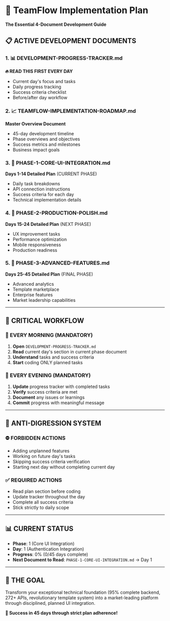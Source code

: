 # 🚀 TeamFlow Implementation Plan
**The Essential 4-Document Development Guide**

## 📋 **ACTIVE DEVELOPMENT DOCUMENTS**

### **1. 📊 DEVELOPMENT-PROGRESS-TRACKER.md** 
**🔥 READ THIS FIRST EVERY DAY**
- Current day's focus and tasks
- Daily progress tracking
- Success criteria checklist
- Before/after day workflow

### **2. 📈 TEAMFLOW-IMPLEMENTATION-ROADMAP.md**
**Master Overview Document**
- 45-day development timeline
- Phase overviews and objectives
- Success metrics and milestones
- Business impact goals

### **3. 🔧 PHASE-1-CORE-UI-INTEGRATION.md**
**Days 1-14 Detailed Plan** (CURRENT PHASE)
- Daily task breakdowns
- API connection instructions
- Success criteria for each day
- Technical implementation details

### **4. 🎨 PHASE-2-PRODUCTION-POLISH.md** 
**Days 15-24 Detailed Plan** (NEXT PHASE)
- UX improvement tasks
- Performance optimization
- Mobile responsiveness
- Production readiness

### **5. 🚀 PHASE-3-ADVANCED-FEATURES.md**
**Days 25-45 Detailed Plan** (FINAL PHASE)
- Advanced analytics
- Template marketplace
- Enterprise features
- Market leadership capabilities

---

## 🎯 **CRITICAL WORKFLOW**

### **🌅 EVERY MORNING (MANDATORY)**
1. **Open** `DEVELOPMENT-PROGRESS-TRACKER.md`
2. **Read** current day's section in current phase document
3. **Understand** tasks and success criteria
4. **Start** coding ONLY planned tasks

### **🌙 EVERY EVENING (MANDATORY)**
1. **Update** progress tracker with completed tasks
2. **Verify** success criteria are met
3. **Document** any issues or learnings
4. **Commit** progress with meaningful message

---

## 🚨 **ANTI-DIGRESSION SYSTEM**

### **⛔ FORBIDDEN ACTIONS**
- Adding unplanned features
- Working on future day's tasks
- Skipping success criteria verification
- Starting next day without completing current day

### **✅ REQUIRED ACTIONS** 
- Read plan section before coding
- Update tracker throughout the day
- Complete all success criteria
- Stick strictly to daily scope

---

## 📊 **CURRENT STATUS**
- **Phase**: 1 (Core UI Integration)
- **Day**: 1 (Authentication Integration) 
- **Progress**: 0% (0/45 days complete)
- **Next Document to Read**: `PHASE-1-CORE-UI-INTEGRATION.md` → Day 1

---

## 🎉 **THE GOAL**
Transform your exceptional technical foundation (95% complete backend, 272+ APIs, revolutionary template system) into a market-leading platform through disciplined, planned UI integration.

**🚀 Success in 45 days through strict plan adherence!**